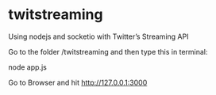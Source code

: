 # twitstreaming
Using nodejs and socketio with Twitter’s Streaming API

Go to the folder /twitstreaming and then type this in terminal:

node app.js

Go to Browser and hit http://127.0.0.1:3000
